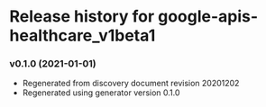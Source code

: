 # Release history for google-apis-healthcare_v1beta1

### v0.1.0 (2021-01-01)

* Regenerated from discovery document revision 20201202
* Regenerated using generator version 0.1.0

